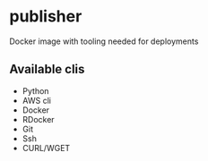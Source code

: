 # publisher
Docker image with tooling needed for deployments

## Available clis

- Python
- AWS cli
- Docker
- RDocker
- Git
- Ssh
- CURL/WGET
